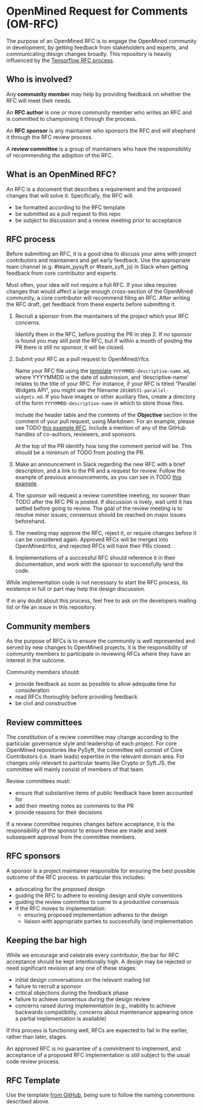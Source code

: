 # OpenMined Request for Comments (OM-RFC)

The purpose of an OpenMined RFC is to engage the OpenMined community in
development, by getting feedback from stakeholders and experts, and
communicating design changes broadly. This repository is heavily influenced
by the [Tensorflow RFC process](https://github.com/tensorflow/community).

## Who is involved?

Any **community member** may help by providing feedback on whether the RFC will
meet their needs.

An **RFC author** is one or more community member who writes an RFC and is
committed to championing it through the  process.

An **RFC sponsor** is any maintainer who sponsors the RFC and will shepherd it
through the RFC review process.

A **review committee** is a group of maintainers who have the responsibility of
recommending the adoption of the RFC.

## What is an OpenMined RFC?

An RFC is a document that describes a requirement and the proposed changes that
will solve it. Specifically, the RFC will:

* be formatted according to the RFC template
* be submitted as a pull request to this repo
* be subject to discussion and a review meeting prior to acceptance

## RFC process

Before submitting an RFC, it is a good idea to discuss your aims with project
contributors and maintainers and get early feedback. Use the appropriate team
channel (e.g. #team_pysyft or #team_syft_js) in Slack when getting feedback from
core contributor and experts.

Most often, your idea will not require a full RFC. If your idea requires changes
that would affect a large enough cross-section of the OpenMined community, a
core contributor will recommend filing an RFC. After writing the RFC draft, get
feedback from these experts before submitting it.

1. Recruit a sponsor from the maintainers of the project which your RFC concerns.

   Identify them in the RFC, before posting the PR in step 2.
   If no sponsor is found you may still post the RFC, but if
   within a month of posting the PR there is still no sponsor,
   it will be closed.

2. Submit your RFC as a pull request to OpenMined/rfcs.

   Name your RFC file using the [template](https://github.com/OpenMined/rfcs/blob/master/yyyymmdd-rfc-template.md) `YYYYMMDD-descriptive-name.md`, where
   YYYYMMDD is the date of submission, and ‘descriptive-name’ relates to the
   title of your RFC. For instance, if your RFC is titled “Parallel Widgets API”,
   you might use the filename `20180531-parallel-widgets.md`. If you have images
   or other auxiliary files, create a directory of the form
   `YYYYMMDD-descriptive-name` in which to store those files.

   Include the header table and the contents of the **Objective** section
   in the comment of your pull request, using Markdown. For an example,
   please see TODO [this example
   RFC](#). Include a mention of any of the GitHub handles of co-authors,
   reviewers, and sponsors.

   At the top of the PR identify how long the comment period will be. This
   should be a minimum of TODO from posting the PR.

3. Make an announcement in Slack regarding the new RFC with a brief description,
   and a link to the
   PR and a request for review. Follow the example of previous announcements,
   as you can see in TODO [this
   example](https://groups.google.com/a/tensorflow.org/forum/#!topic/developers/PIChGLLnpTE).

4. The sponsor will request a review committee meeting, no sooner than TODO
   after the RFC PR is posted. If discussion is lively, wait until it has
   settled before going to review. The goal of the review meeting is to resolve
   minor issues; consensus should be reached on major issues beforehand.

5. The meeting may approve the RFC, reject it, or require changes before it
   can be considered again. Approved RFCs will be merged into OpenMined/rfcs, and
   rejected RFCs will have their PRs closed.

6. Implementations of a successful RFC should reference it in their
   documentation, and work with the sponsor to successfully land the code.

While implementation code is not necessary to start the RFC process, its
existence in full or part may help the design discussion.

If in any doubt about this process, feel free to ask on the
developers mailing list or file an issue in this repository.

## Community members

As the purpose of RFCs is to ensure the community is well represented and served
by new changes to OpenMined projects, it is the responsibility of community
members to participate in reviewing RFCs where they have an interest in the
outcome.

Community members should:

* provide feedback as soon as possible to allow adequate time for consideration
* read RFCs thoroughly before providing feedback
* be civil and constructive

## Review committees

The constitution of a review committee may change according to the particular
governance style and leadership of each project. For core OpenMined repositories
like PySyft, the committee will consist of Core Contributors (i.e. team leads)
expertise in the relevant domain area. For changes only relevant to particular
teams like Crypto or Syft.JS, the committee will mainly consist of members of
that team.

Review committees must:

* ensure that substantive items of public feedback have been accounted for
* add their meeting notes as comments to the PR
* provide reasons for their decisions

If a review committee requires changes before acceptance, it is the
responsibility of the sponsor to ensure these are made and seek subsequent
approval from the committee members.

## RFC sponsors

A sponsor is a project maintainer responsible for ensuring the best possible
outcome of the RFC process. In particular this includes:

* advocating for the proposed design
* guiding the RFC to adhere to existing design and style conventions
* guiding the review committee to come to a productive consensus
* if the RFC moves to implementation:
  * ensuring proposed implementation adheres to the design
  * liaison with appropriate parties to successfully land implementation

## Keeping the bar high

While we encourage and celebrate every contributor, the bar for RFC acceptance
should be kept intentionally high. A design may be rejected or need significant
revision at any one of these stages:

* initial design conversations on the relevant mailing list
* failure to recruit a sponsor
* critical objections during the feedback phase
* failure to achieve consensus during the design review
* concerns raised during implementation (e.g., inability to achieve backwards
  compatibility, concerns about maintenance appearing once a partial
  implementation is available)

If this process is functioning well, RFCs are expected to fail in the earlier,
rather than later, stages.

An approved RFC is no guarantee of a commitment to implement, and acceptance of
a proposed RFC implementation is still subject to the usual code review
process.

## RFC Template

Use the template [from
GitHub](https://github.com/OpenMined/rfcs/blob/master/yyyymmdd-rfc-template.md),
being sure to follow the naming conventions described above.
